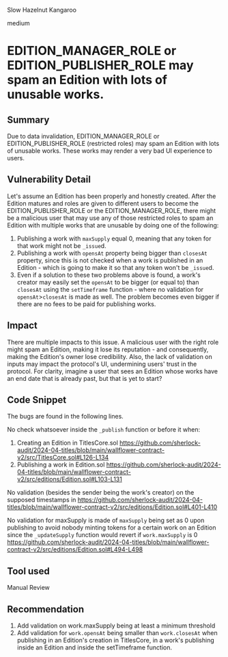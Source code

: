 Slow Hazelnut Kangaroo

medium

# EDITION_MANAGER_ROLE or EDITION_PUBLISHER_ROLE may spam an Edition with lots of unusable works.

## Summary
Due to data invalidation, EDITION_MANAGER_ROLE or EDITION_PUBLISHER_ROLE (restricted roles) may spam an Edition with lots of unusable works. These works may render a very bad UI experience to users.

## Vulnerability Detail
Let's assume an Edition has been properly and honestly created. After the Edition matures and roles are given to different users to become the EDITION_PUBLISHER_ROLE  or the EDITION_MANAGER_ROLE, there might be a malicious user that may use any of those restricted roles to spam an Edition with multiple works that are unusable by doing one of the following:
1. Publishing a work with `maxSupply` equal 0, meaning that any token for that work might not be `_issue`d.
2. Publishing a work with `opensAt` property being bigger than `closesAt` property, since this is not checked when a work is published in an Edition - which is going to make it so that any token won't be `_issue`d.
3. Even if a solution to these two problems above is found, a work's creator may easily set the `opensAt` to be bigger (or equal to) than `closesAt` using the `setTimeframe` function - where no validation for `opensAt`>`closesAt` is made as well.
The problem becomes even bigger if there are no fees to be paid for publishing works.

## Impact
There are multiple impacts to this issue. A malicious user with the right role might spam an Edition, making it lose its reputation - and consequently, making the Edition's owner lose credibility. Also, the lack of validation on inputs may impact the protocol's UI,  undermining users' trust in the protocol. For clarity, imagine a user that sees an Edition whose works have an end date that is already past, but that is yet to start?

## Code Snippet
The bugs are found in the following lines.

No check whatsoever inside the `_publish` function or before it when:
1. Creating an Edition in TitlesCore.sol
https://github.com/sherlock-audit/2024-04-titles/blob/main/wallflower-contract-v2/src/TitlesCore.sol#L126-L134
2. Publishing a work in Edition.sol
https://github.com/sherlock-audit/2024-04-titles/blob/main/wallflower-contract-v2/src/editions/Edition.sol#L103-L131

No validation (besides the sender being the work's creator) on the supposed timestamps in https://github.com/sherlock-audit/2024-04-titles/blob/main/wallflower-contract-v2/src/editions/Edition.sol#L401-L410

No validation for maxSupply is made of `maxSupply` being set as 0 upon publishing to avoid nobody minting tokens for a certain work on an Edition since the `_updateSupply` function would revert if `work.maxSupply` is 0 https://github.com/sherlock-audit/2024-04-titles/blob/main/wallflower-contract-v2/src/editions/Edition.sol#L494-L498

## Tool used

Manual Review

## Recommendation
1. Add validation on work.maxSupply being at least a minimum threshold
2. Add validation for `work.opensAt` being smaller than `work.closesAt` when publishing in an Edition's creation in TitlesCore, in a work's publishing inside an Edition and inside the setTimeframe function.
